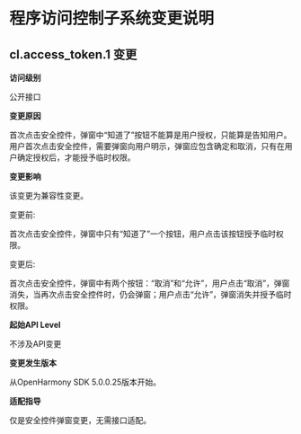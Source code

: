 # 程序访问控制子系统变更说明

## cl.access_token.1 变更

**访问级别**

公开接口

**变更原因**

首次点击安全控件，弹窗中“知道了”按钮不能算是用户授权，只能算是告知用户。用户首次点击安全控件，需要弹窗向用户明示，弹窗应包含确定和取消，只有在用户确定授权后，才能授予临时权限。

**变更影响**

该变更为兼容性变更。

变更前:

首次点击安全控件，弹窗中只有“知道了”一个按钮，用户点击该按钮授予临时权限。

变更后:

首次点击安全控件，弹窗中有两个按钮：“取消”和“允许”，用户点击“取消”，弹窗消失，当再次点击安全控件时，仍会弹窗；用户点击“允许”，弹窗消失并授予临时权限。

**起始API Level**

不涉及API变更

**变更发生版本**

从OpenHarmony SDK 5.0.0.25版本开始。

**适配指导**

仅是安全控件弹窗变更，无需接口适配。
